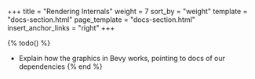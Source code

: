 +++
title = "Rendering Internals"
weight = 7
sort_by = "weight"
template = "docs-section.html"
page_template = "docs-section.html"
insert_anchor_links = "right"
+++

{% todo() %}

* Explain how the graphics in Bevy works, pointing to docs of our dependencies
{% end %}
